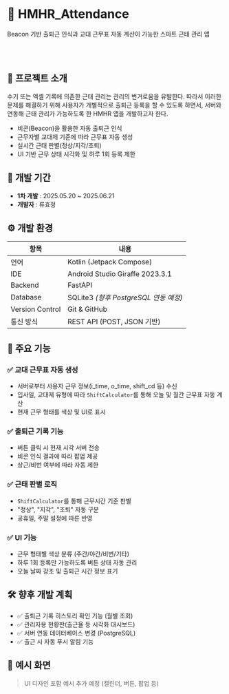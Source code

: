 # 📱 HMHR_Attendance

Beacon 기반 출퇴근 인식과 교대 근무표 자동 계산이 가능한 스마트 근태 관리 앱

<br>
<br>

## 📝 프로젝트 소개

수기 또는 엑셀 기록에 의존한 근태 관리는 관리의 번거로움을 유발한다. 따라서 이러한 문제를 해결하기 위해 사용자가 개별적으로 출퇴근 등록을 할 수 있도록 하면서, 서버와 연동해 근태 관리가 가능하도록 한 HMHR 앱을 개발하고자 한다.

- 비콘(Beacon)을 활용한 자동 출퇴근 인식
- 근무자별 교대제 기준에 따라 근무표 자동 생성
- 실시간 근태 판별(정상/지각/조퇴)
- UI 기반 근무 상태 시각화 및 하루 1회 등록 제한

## 📆 개발 기간

- **1차 개발** : 2025.05.20 ~ 2025.06.21  
- **개발자** : 류효정


## ⚙️ 개발 환경

| 항목 | 내용 |
|------|------|
| 언어 | Kotlin (Jetpack Compose) |
| IDE | Android Studio Giraffe 2023.3.1 |
| Backend | FastAPI |
| Database | SQLite3 *(향후 PostgreSQL 연동 예정)* |
| Version Control | Git & GitHub |
| 통신 방식 | REST API (POST, JSON 기반) |


## 📌 주요 기능

### ✅ 교대 근무표 자동 생성
- 서버로부터 사용자 근무 정보(i_time, o_time, shift_cd 등) 수신
- 입사일, 교대제 유형에 따라 `ShiftCalculator`를 통해 오늘 및 월간 근무표 자동 계산
- 현재 근무 형태를 색상 및 UI로 표시

### ✅ 출퇴근 기록 기능
- 버튼 클릭 시 현재 시각 서버 전송
- 비콘 인식 결과에 따라 팝업 제공
- 상근/비번 여부에 따라 자동 제한

### ✅ 근태 판별 로직
- `ShiftCalculator`를 통해 근무시간 기준 판별
- "정상", "지각", "조퇴" 자동 구분
- 공휴일, 주말 설정에 따른 반영

### ✅ UI 기능
- 근무 형태별 색상 분류 (주간/야간/비번/기타)
- 하루 1회 등록만 가능하도록 버튼 상태 자동 관리
- 오늘 날짜 강조 및 출퇴근 시간 정보 표기


## 🛠 향후 개발 계획

- ✅ 출퇴근 기록 히스토리 확인 기능 (월별 조회)
- ✅ 관리자용 현황판(출근율 등 시각화 대시보드)
- ✅ 서버 연동 데이터베이스 변경 (PostgreSQL)
- ✅ 출근 시 자동 푸시 알림 기능


## 📎 예시 화면

> UI 디자인 포함 예시 추가 예정 (캘린더, 버튼, 팝업 등)
